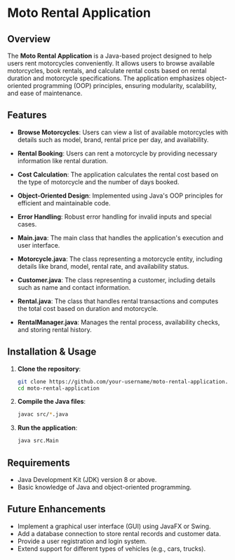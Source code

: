 
# Moto Rental Application

## Overview
The **Moto Rental Application** is a Java-based project designed to help users rent motorcycles conveniently. It allows users to browse available motorcycles, book rentals, and calculate rental costs based on rental duration and motorcycle specifications. The application emphasizes object-oriented programming (OOP) principles, ensuring modularity, scalability, and ease of maintenance.

## Features
- **Browse Motorcycles**: Users can view a list of available motorcycles with details such as model, brand, rental price per day, and availability.
- **Rental Booking**: Users can rent a motorcycle by providing necessary information like rental duration.
- **Cost Calculation**: The application calculates the rental cost based on the type of motorcycle and the number of days booked.
- **Object-Oriented Design**: Implemented using Java's OOP principles for efficient and maintainable code.
- **Error Handling**: Robust error handling for invalid inputs and special cases.


- **Main.java**: The main class that handles the application's execution and user interface.
- **Motorcycle.java**: The class representing a motorcycle entity, including details like brand, model, rental rate, and availability status.
- **Customer.java**: The class representing a customer, including details such as name and contact information.
- **Rental.java**: The class that handles rental transactions and computes the total cost based on duration and motorcycle.
- **RentalManager.java**: Manages the rental process, availability checks, and storing rental history.

## Installation & Usage
1. **Clone the repository**:
    ```bash
    git clone https://github.com/your-username/moto-rental-application.git
    cd moto-rental-application
    ```

2. **Compile the Java files**:
    ```bash
    javac src/*.java
    ```

3. **Run the application**:
    ```bash
    java src.Main
    ```

## Requirements
- Java Development Kit (JDK) version 8 or above.
- Basic knowledge of Java and object-oriented programming.

## Future Enhancements
- Implement a graphical user interface (GUI) using JavaFX or Swing.
- Add a database connection to store rental records and customer data.
- Provide a user registration and login system.
- Extend support for different types of vehicles (e.g., cars, trucks).


